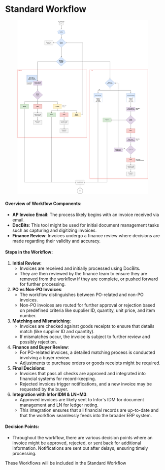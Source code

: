 # Standard Workflow

<figure><img src="../../../.gitbook/assets/DocBits-APWorkflow-Gronbach.drawio (1).svg" alt=""><figcaption></figcaption></figure>

#### Overview of Workflow Components:

* **AP Invoice Email**: The process likely begins with an invoice received via email.
* **DocBits**: This tool might be used for initial document management tasks such as capturing and digitizing invoices.
* **Finance Review**: Invoices undergo a finance review where decisions are made regarding their validity and accuracy.

#### Steps in the Workflow:

1. **Initial Review**:
   * Invoices are received and initially processed using DocBits.
   * They are then reviewed by the finance team to ensure they are removed from the workflow if they are complete, or pushed forward for further processing.
2. **PO vs Non-PO Invoices**:
   * The workflow distinguishes between PO-related and non-PO invoices.
   * Non-PO invoices are routed for further approval or rejection based on predefined criteria like supplier ID, quantity, unit price, and item number.
3. **Matching and Mismatching**:
   * Invoices are checked against goods receipts to ensure that details match (like supplier ID and quantity).
   * If mismatches occur, the invoice is subject to further review and possibly rejection.
4. **Finance and Buyer Review**:
   * For PO-related invoices, a detailed matching process is conducted involving a buyer review.
   * Adjustments to purchase orders or goods receipts might be required.
5. **Final Decisions**:
   * Invoices that pass all checks are approved and integrated into financial systems for record-keeping.
   * Rejected invoices trigger notifications, and a new invoice may be requested by the buyer.
6. **Integration with Infor IDM & LN+M3**:
   * Approved invoices are likely sent to Infor's IDM for document management and LN for ledger noting.
   * This integration ensures that all financial records are up-to-date and that the workflow seamlessly feeds into the broader ERP system.

#### Decision Points:

* Throughout the workflow, there are various decision points where an invoice might be approved, rejected, or sent back for additional information. Notifications are sent out after delays, ensuring timely processing.

These Workflows will be included in the Standard Workflow



